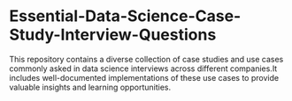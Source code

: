 # Essential-Data-Science-Case-Study-Interview-Questions
This repository contains a diverse collection of case studies and use cases commonly asked in data science interviews across different companies.It includes well-documented implementations of these use cases to provide valuable insights and learning opportunities.

